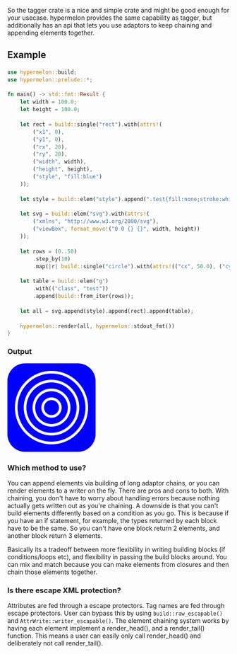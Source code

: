 

So the tagger crate is a nice and simple crate and might be good enough for your usecase.
hypermelon provides the same capability as tagger, but additionally
has an api that lets you use adaptors to keep chaining and appending 
elements together. 


## Example

```rust
use hypermelon::build;
use hypermelon::prelude::*;

fn main() -> std::fmt::Result {
    let width = 100.0;
    let height = 100.0;

    let rect = build::single("rect").with(attrs!(
        ("x1", 0),
        ("y1", 0),
        ("rx", 20),
        ("ry", 20),
        ("width", width),
        ("height", height),
        ("style", "fill:blue")
    ));

    let style = build::elem("style").append(".test{fill:none;stroke:white;stroke-width:3}");

    let svg = build::elem("svg").with(attrs!(
        ("xmlns", "http://www.w3.org/2000/svg"),
        ("viewBox", format_move!("0 0 {} {}", width, height))
    ));

    let rows = (0..50)
        .step_by(10)
        .map(|r| build::single("circle").with(attrs!(("cx", 50.0), ("cy", 50.0), ("r", r))));

    let table = build::elem("g")
        .with(("class", "test"))
        .append(build::from_iter(rows));

    let all = svg.append(style).append(rect).append(table);

    hypermelon::render(all, hypermelon::stdout_fmt())
}
```

### Output

<img src="./assets/svg_example.svg" alt="demo">




### Which method to use?

You can append elements via building of long adaptor chains, or you can render
elements to a writer on the fly. There are pros and cons to both. With chaining,
you don't have to worry about handling errors because nothing actually gets written out
as you're chaining. A downside is that you can't build elements differently based on a condition
as you go. This is because if you have an if statement, for example, the types returned by each block have to be the same.
So you can't have one block return 2 elements, and another block return 3 elements.

Basically its a tradeoff between more flexibility in writing building blocks (if conditions/loops etc), and flexibility in passing
the build blocks around. You can mix and match because you can make elements from closures and then chain those elements together.


### Is there escape XML protection?

Attributes are fed through a escape protectors. Tag names are fed through escape protectors. User can bypass this by using `build::raw_escapable()` and `AttrWrite::writer_escapable()`. The element chaining system works by having each element implement a render_head(), and a render_tail() function. This means a user can easily only call render_head() and deliberately not call render_tail().

